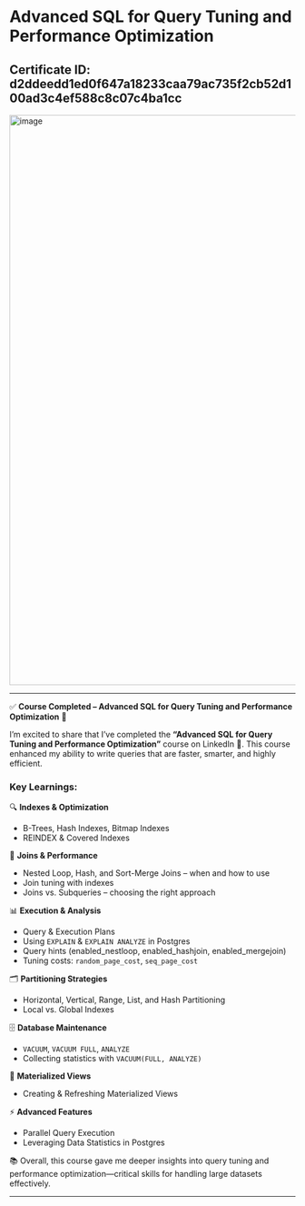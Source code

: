 # Advanced SQL for Query Tuning and Performance Optimization

## Certificate ID: d2ddeedd1ed0f647a18233caa79ac735f2cb52d100ad3c4ef588c8c07c4ba1cc

<img width="1299" height="1003" alt="image" src="https://github.com/user-attachments/assets/e76f2bd4-ea07-446e-af23-0da14d708ea0" />

---

✅ **Course Completed – Advanced SQL for Query Tuning and Performance Optimization** 🎯

I’m excited to share that I’ve completed the **“Advanced SQL for Query Tuning and Performance Optimization”** course on LinkedIn 🚀. This course enhanced my ability to write queries that are faster, smarter, and highly efficient.

### Key Learnings:

🔍 **Indexes & Optimization**

* B-Trees, Hash Indexes, Bitmap Indexes
* REINDEX & Covered Indexes

🔄 **Joins & Performance**

* Nested Loop, Hash, and Sort-Merge Joins – when and how to use
* Join tuning with indexes
* Joins vs. Subqueries – choosing the right approach

📊 **Execution & Analysis**

* Query & Execution Plans
* Using `EXPLAIN` & `EXPLAIN ANALYZE` in Postgres
* Query hints (enabled\_nestloop, enabled\_hashjoin, enabled\_mergejoin)
* Tuning costs: `random_page_cost`, `seq_page_cost`

🗂 **Partitioning Strategies**

* Horizontal, Vertical, Range, List, and Hash Partitioning
* Local vs. Global Indexes

🗄 **Database Maintenance**

* `VACUUM`, `VACUUM FULL`, `ANALYZE`
* Collecting statistics with `VACUUM(FULL, ANALYZE)`

📌 **Materialized Views**

* Creating & Refreshing Materialized Views

⚡ **Advanced Features**

* Parallel Query Execution
* Leveraging Data Statistics in Postgres

📚 Overall, this course gave me deeper insights into query tuning and performance optimization—critical skills for handling large datasets effectively.

---
